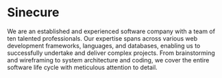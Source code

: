 # Sinecure

We are an established and experienced software company with a team of ten talented professionals. Our expertise spans across various web development frameworks, languages, and databases,
enabling us to successfully undertake and deliver complex projects. From brainstorming and wireframing to system architecture and coding, we cover the entire software life cycle with meticulous attention to detail.
